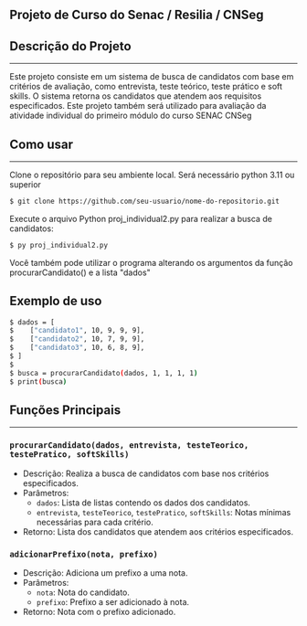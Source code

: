 ## Projeto de Curso do Senac / Resilia / CNSeg

## Descrição do Projeto
--------------------

Este projeto consiste em um sistema de busca de candidatos com base em critérios de avaliação, como entrevista, teste teórico, teste prático e soft skills.
O sistema retorna os candidatos que atendem aos requisitos especificados.
Este projeto também será utilizado para avaliação da atividade individual do primeiro módulo do curso SENAC CNSeg

## Como usar
------------------

Clone o repositório para seu ambiente local. Será necessário python 3.11 ou superior

```sh
$ git clone https://github.com/seu-usuario/nome-do-repositorio.git
```

Execute o arquivo Python proj_individual2.py para realizar a busca de candidatos:

```sh
$ py proj_individual2.py
```

Você também pode utilizar o programa alterando os argumentos da função procurarCandidato() e a lista "dados"

## Exemplo de uso
```sh
$ dados = [
$    ["candidato1", 10, 9, 9, 9],
$    ["candidato2", 10, 7, 9, 9],
$    ["candidato3", 10, 6, 8, 9],
$ ]
$
$ busca = procurarCandidato(dados, 1, 1, 1, 1)
$ print(busca)
```


## Funções Principais
------------------

### `procurarCandidato(dados, entrevista, testeTeorico, testePratico, softSkills)`

*   Descrição: Realiza a busca de candidatos com base nos critérios especificados.
*   Parâmetros:
    *   `dados`: Lista de listas contendo os dados dos candidatos.
    *   `entrevista`, `testeTeorico`, `testePratico`, `softSkills`: Notas mínimas necessárias para cada critério.
*   Retorno: Lista dos candidatos que atendem aos critérios especificados.

### `adicionarPrefixo(nota, prefixo)`

*   Descrição: Adiciona um prefixo a uma nota.
*   Parâmetros:
    *   `nota`: Nota do candidato.
    *   `prefixo`: Prefixo a ser adicionado à nota.
*   Retorno: Nota com o prefixo adicionado.
